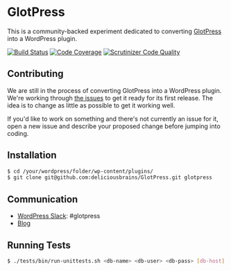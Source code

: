 # GlotPress

This is a community-backed experiment dedicated to converting [GlotPress](https://github.com/GlotPress/GlotPress) into a WordPress plugin.

[![Build Status](https://travis-ci.org/deliciousbrains/GlotPress.svg?branch=wordpress-plugin-dbi)](https://travis-ci.org/deliciousbrains/GlotPress) [![Code Coverage](https://scrutinizer-ci.com/g/deliciousbrains/GlotPress/badges/coverage.png?b=wordpress-plugin-dbi)](https://scrutinizer-ci.com/g/deliciousbrains/GlotPress/?branch=wordpress-plugin-dbi) [![Scrutinizer Code Quality](https://scrutinizer-ci.com/g/deliciousbrains/GlotPress/badges/quality-score.png?b=wordpress-plugin-dbi)](https://scrutinizer-ci.com/g/deliciousbrains/GlotPress/?branch=wordpress-plugin-dbi)

## Contributing

We are still in the process of converting GlotPress into a WordPress plugin. We're working through [the issues](https://github.com/deliciousbrains/GlotPress/milestones/1.0) to get it ready for its first release. The idea is to change as little as possible to get it working well.

If you'd like to work on something and there's not currently an issue for it, open a new issue and describe your proposed change before jumping into coding.

## Installation

```bash
$ cd /your/wordpress/folder/wp-content/plugins/
$ git clone git@github.com:deliciousbrains/GlotPress.git glotpress
```

## Communication

* [WordPress Slack](https://chat.wordpress.org/): #glotpress
* [Blog](http://blog.glotpress.org/)

## Running Tests

```bash
$ ./tests/bin/run-unittests.sh <db-name> <db-user> <db-pass> [db-host] [wp-version] [drop-db]
```
